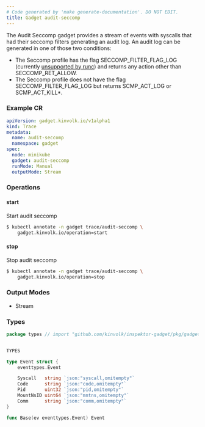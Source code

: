 ```yaml
---
# Code generated by 'make generate-documentation'. DO NOT EDIT.
title: Gadget audit-seccomp
---
```


The Audit Seccomp gadget provides a stream of events with syscalls that had
their seccomp filters generating an audit log. An audit log can be generated in
one of those two conditions:

* The Seccomp profile has the flag SECCOMP_FILTER_FLAG_LOG (currently
  [unsupported by runc](https://github.com/opencontainers/runc/pull/3390)) and
  returns any action other than SECCOMP_RET_ALLOW.
* The Seccomp profile does not have the flag SECCOMP_FILTER_FLAG_LOG but
  returns SCMP_ACT_LOG or SCMP_ACT_KILL*.


### Example CR

```yaml
apiVersion: gadget.kinvolk.io/v1alpha1
kind: Trace
metadata:
  name: audit-seccomp
  namespace: gadget
spec:
  node: minikube
  gadget: audit-seccomp
  runMode: Manual
  outputMode: Stream
```

### Operations


#### start

Start audit seccomp

```bash
$ kubectl annotate -n gadget trace/audit-seccomp \
    gadget.kinvolk.io/operation=start
```
#### stop

Stop audit seccomp

```bash
$ kubectl annotate -n gadget trace/audit-seccomp \
    gadget.kinvolk.io/operation=stop
```

### Output Modes

* Stream

### Types

```go
package types // import "github.com/kinvolk/inspektor-gadget/pkg/gadgets/audit/seccomp/types"


TYPES

type Event struct {
	eventtypes.Event

	Syscall   string `json:"syscall,omitempty"`
	Code      string `json:"code,omitempty"`
	Pid       uint32 `json:"pid,omitempty"`
	MountNsID uint64 `json:"mntns,omitempty"`
	Comm      string `json:"comm,omitempty"`
}

func Base(ev eventtypes.Event) Event

```
